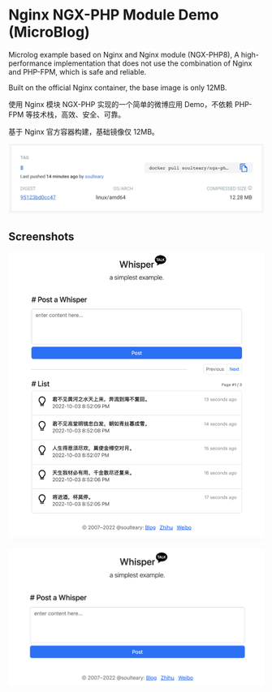 # Nginx NGX-PHP Module Demo (MicroBlog)

Microlog example based on Nginx and Nginx module (NGX-PHP8), A high-performance implementation that does not use the combination of Nginx and PHP-FPM, which is safe and reliable.

Built on the official Nginx container, the base image is only 12MB.

使用 Nginx 模块 NGX-PHP 实现的一个简单的微博应用 Demo，不依赖 PHP-FPM 等技术栈，高效、安全、可靠。

基于 Nginx 官方容器构建，基础镜像仅 12MB。

![](./screenshots/docker.png)

## Screenshots

![](./screenshots/list.png)

![](./screenshots/post.png)

